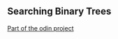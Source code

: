 ## Searching Binary Trees
[Part of the odin project](http://www.theodinproject.com/ruby-programming/data-structures-and-algorithms)
